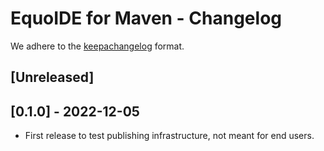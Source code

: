 # EquoIDE for Maven - Changelog

We adhere to the [keepachangelog](https://keepachangelog.com/en/1.0.0/) format.

## [Unreleased]

## [0.1.0] - 2022-12-05
- First release to test publishing infrastructure, not meant for end users.